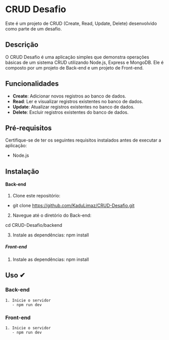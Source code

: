 # CRUD Desafio

Este é um projeto de CRUD (Create, Read, Update, Delete) desenvolvido como parte de um desafio.

## Descrição

O CRUD Desafio é uma aplicação simples que demonstra operações básicas de um sistema CRUD utilizando Node.js, Express e MongoDB. Ele é composto por um projeto de Back-end e um projeto de Front-end.

## Funcionalidades

- **Create**: Adicionar novos registros ao banco de dados.
- **Read**: Ler e visualizar registros existentes no banco de dados.
- **Update**: Atualizar registros existentes no banco de dados.
- **Delete**: Excluir registros existentes do banco de dados.

## Pré-requisitos

Certifique-se de ter os seguintes requisitos instalados antes de executar a aplicação:

- Node.js

## Instalação

#### Back-end

1. Clone este repositório:
- git clone https://github.com/KaduLimaz/CRUD-Desafio.git

2. Navegue até o diretório do Back-end:

cd CRUD-Desafio/backend

3. Instale as dependências:
npm install

##### Front-end

1. Instale as dependências:
npm install


## Uso ✔

### Back-end
    1. Inicie o servidor
       - npm run dev
### Front-end
    1. Inicie o servidor
       - npm run dev
